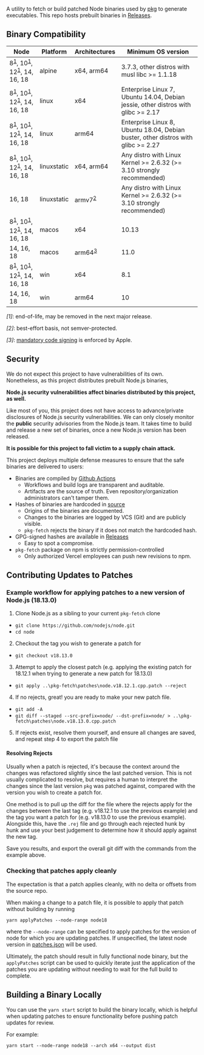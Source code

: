 A utility to fetch or build patched Node binaries used by [pkg](https://github.com/yao-pkg/pkg) to generate executables. This repo hosts prebuilt binaries in [Releases](https://github.com/yao-pkg/pkg-fetch/releases).

## Binary Compatibility

| Node                                                                              | Platform    | Architectures             | Minimum OS version                                                                |
| --------------------------------------------------------------------------------- | ----------- | ------------------------- | --------------------------------------------------------------------------------- |
| 8<sup>[1](#fn1)</sup>, 10<sup>[1](#fn1)</sup>, 12<sup>[1](#fn1)</sup>, 14, 16, 18 | alpine      | x64, arm64                | 3.7.3, other distros with musl libc >= 1.1.18                                     |
| 8<sup>[1](#fn1)</sup>, 10<sup>[1](#fn1)</sup>, 12<sup>[1](#fn1)</sup>, 14, 16, 18 | linux       | x64                       | Enterprise Linux 7, Ubuntu 14.04, Debian jessie, other distros with glibc >= 2.17 |
| 8<sup>[1](#fn1)</sup>, 10<sup>[1](#fn1)</sup>, 12<sup>[1](#fn1)</sup>, 14, 16, 18 | linux       | arm64                     | Enterprise Linux 8, Ubuntu 18.04, Debian buster, other distros with glibc >= 2.27 |
| 8<sup>[1](#fn1)</sup>, 10<sup>[1](#fn1)</sup>, 12<sup>[1](#fn1)</sup>, 14, 16, 18 | linuxstatic | x64, arm64                | Any distro with Linux Kernel >= 2.6.32 (>= 3.10 strongly recommended)             |
| 16, 18                                                                            | linuxstatic | armv7<sup>[2](#fn2)</sup> | Any distro with Linux Kernel >= 2.6.32 (>= 3.10 strongly recommended)             |
| 8<sup>[1](#fn1)</sup>, 10<sup>[1](#fn1)</sup>, 12<sup>[1](#fn1)</sup>, 14, 16, 18 | macos       | x64                       | 10.13                                                                             |
| 14, 16, 18                                                                        | macos       | arm64<sup>[3](#fn3)</sup> | 11.0                                                                              |
| 8<sup>[1](#fn1)</sup>, 10<sup>[1](#fn1)</sup>, 12<sup>[1](#fn1)</sup>, 14, 16, 18 | win         | x64                       | 8.1                                                                               |
| 14, 16, 18                                                                        | win         | arm64                     | 10                                                                                |

<em id="fn1">[1]</em>: end-of-life, may be removed in the next major release.

<em id="fn2">[2]</em>: best-effort basis, not semver-protected.

<em id="fn3">[3]</em>: [mandatory code signing](https://developer.apple.com/documentation/macos-release-notes/macos-big-sur-11_0_1-universal-apps-release-notes) is enforced by Apple.

## Security

We do not expect this project to have vulnerabilities of its own. Nonetheless, as this project distributes prebuilt Node.js binaries,

**Node.js security vulnerabilities affect binaries distributed by this project, as well.**

Like most of you, this project does not have access to advance/private disclosures of Node.js security vulnerabilities. We can only closely monitor the **public** security advisories from the Node.js team. It takes time to build and release a new set of binaries, once a new Node.js version has been released.

**It is possible for this project to fall victim to a supply chain attack.**

This project deploys multiple defense measures to ensure that the safe binaries are delivered to users:

- Binaries are compiled by [Github Actions](https://github.com/yao-pkg/pkg-fetch/actions)
  - Workflows and build logs are transparent and auditable.
  - Artifacts are the source of truth. Even repository/organization administrators can't tamper them.
- Hashes of binaries are hardcoded in [source](https://github.com/yao-pkg/pkg-fetch/blob/HEAD/lib/expected.ts)
  - Origins of the binaries are documented.
  - Changes to the binaries are logged by VCS (Git) and are publicly visible.
  - `pkg-fetch` rejects the binary if it does not match the hardcoded hash.
- GPG-signed hashes are available in [Releases](https://github.com/yao-pkg/pkg-fetch/releases)
  - Easy to spot a compromise.
- `pkg-fetch` package on npm is strictly permission-controlled
  - Only authorized Vercel employees can push new revisions to npm.

## Contributing Updates to Patches

### Example workflow for applying patches to a new version of Node.js (18.13.0)

1. Clone Node.js as a sibling to your current `pkg-fetch` clone

- `git clone https://github.com/nodejs/node.git`
- `cd node`

2. Checkout the tag you wish to generate a patch for

- `git checkout v18.13.0`

3. Attempt to apply the closest patch (e.g. applying the existing patch for
   18.12.1 when trying to generate a new patch for 18.13.0)

- `git apply ..\pkg-fetch\patches\node.v18.12.1.cpp.patch --reject`

4. If no rejects, great! you are ready to make your new patch file.

- `git add -A`
- `git diff --staged --src-prefix=node/ --dst-prefix=node/ > ..\pkg-fetch\patches\node.v18.13.0.cpp.patch`

5. If rejects exist, resolve them yourself, and ensure all changes are saved,
   and repeat step 4 to export the patch file

#### Resolving Rejects

Usually when a patch is rejected, it's because the context around the changes
was refactored slightly since the last patched version. This is not usually
complicated to resolve, but requires a human to interpret the changes since the
last version `pkg` was patched against, compared with the version you wish to
create a patch for.

One method is to pull up the diff for the file where the rejects apply for the
changes between the last tag (e.g. v18.12.1 to use the previous example) and the
tag you want a patch for (e.g. v18.13.0 to use the previous example). Alongside
this, have the `.rej` file and go through each rejected hunk by hunk and use
your best judgement to determine how it should apply against the new tag.

Save you results, and export the overall git diff with the commands from the
example above.

### Checking that patches apply cleanly

The expectation is that a patch applies cleanly, with no delta or offsets from
the source repo.

When making a change to a patch file, it is possible to apply that patch without
building by running

`yarn applyPatches --node-range node18`

where the `--node-range` can be specified to apply patches for the version of
node for which you are updating patches. If unspecified, the latest node version
in [patches.json](./patches/patches.json) will be used.

Ultimately, the patch should result in fully functional node binary, but the
`applyPatches` script can be used to quickly iterate just the application of
the patches you are updating without needing to wait for the full build to
complete.

## Building a Binary Locally

You can use the `yarn start` script to build the binary locally, which is helpful
when updating patches to ensure functionality before pushing patch updates for
review.

For example:

`yarn start --node-range node18 --arch x64 --output dist`
